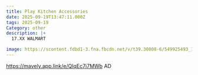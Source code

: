 ```yaml
---
title: Play Kitchen Accessories
date: 2025-09-19T13:47:11.000Z
tags: 2025-09-19
Category: other
description: |+
  17.XX WALMART

image: https://scontent.fdbd1-3.fna.fbcdn.net/v/t39.30808-6/549925493_10163282040285734_2032797220015646310_n.jpg?stp=dst-jpg_p526x296_tt6&_nc_cat=103&ccb=1-7&_nc_sid=aa7b47&_nc_ohc=SSaE8h6Gm3YQ7kNvwGVCUxC&_nc_oc=Adn8LcNUIR1G08oXeijv-KIYE1KnSzHoLygbWxC3ZBkxOe805DGFd35auT1ZysTPeFLvI_efux2h7UdC-ouTM4UT&_nc_zt=23&_nc_ht=scontent.fdbd1-3.fna&_nc_gid=NUPehpz9jqgUhPUhMeYp_A&oh=00_AfZPalNVlr86Kku7um60srzV6UmRwkhDOTWgEs2x47PhEA&oe=68D34590
---
```

https://mavely.app.link/e/QIqEc7i7MWb AD